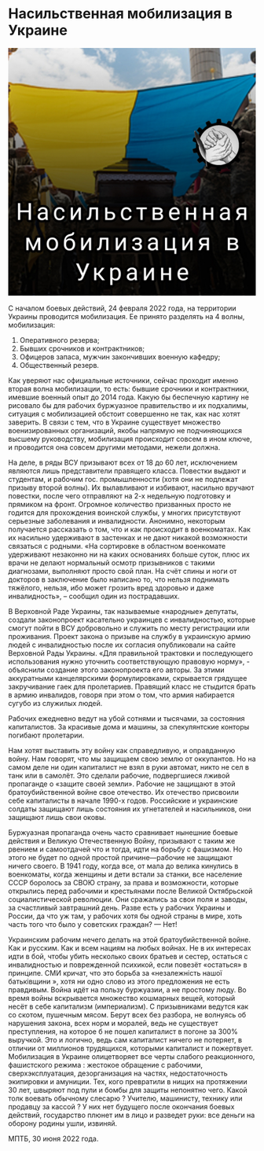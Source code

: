 # Насильственная мобилизация в Украине

![img](/img/articles/mobilization-statja.jpg)

С началом боевых действий, 24 февраля 2022 года, на территории Украины проводится мобилизация. Ее принято разделять на 4 волны, мобилизация:
1) Оперативного резерва;
2) Бывших срочников и контрактников;
3) Офицеров запаса, мужчин закончивших военную кафедру;
4) Общественный резерв.

Как уверяют нас официальные источники, сейчас проходит именно вторая волна мобилизации, то есть: бывшие срочники и контрактники, имевшие военный опыт до 2014 года.
Какую бы беспечную картину не рисовало бы для рабочих буржуазное правительство и их подхалимы, ситуация с мобилизацией обстоит совершенно не так, как нас хотят заверить.
В связи с тем, что в Украине существует множество военизированных организаций, якобы напрямую не подчиняющихся высшему руководству, мобилизация происходит совсем в ином ключе, и проводится она совсем другими методами, нежели должна.

На деле, в ряды ВСУ призывают всех от 18 до 60 лет, исключением являются лишь представители правящего класса. Повестки выдают и студентам, и рабочим гос. промышленности (хотя они не подлежат призыву второй волны). Их вылавливают и избивают, насильно вручают повестки, после чего отправляют на 2-х недельную подготовку и прямиком на фронт.
Огромное количество призванных просто не годится для прохождения воинской службы, у многих присутствуют серьезные заболевания и инвалидности.
Анонимно, некоторым получается рассказать о том, что и как происходит в военкоматах. Как их насильно удерживают в застенках и не дают никакой возможности связаться с родными.
«На сортировке в областном военкомате удерживают незаконно ни на каких основаниях больше суток, плюс их врачи не делают нормальный осмотр призывников с такими диагнозами, выполняют просто свой план. На счёт спины и ноги от докторов в заключение было написано то, что нельзя поднимать тяжёлого, нельзя, ибо может грозить вред здоровью и даже инвалидность», – сообщил один из пострадавших.

В Верховной Раде Украины, так называемые «народные» депутаты, создали законопроект касательно украинцев с инвалидностью, которые смогут пойти в ВСУ добровольно и служить по месту регистрации или проживания.
Проект закона о призыве на службу в украинскую армию людей с инвалидностью после их согласия опубликовали на сайте Верховной Рады Украины.
«Для правильной трактовки и последующего использования нужно уточнить соответствующую правовую норму», - объяснили создание этого законопроекта его авторы.
За этими аккуратными канцелярскими формулировками, скрывается грядущее закручивание гаек для пролетариев. Правящий класс не стыдится брать в армию инвалидов, говоря при этом о том, что армия набирается сугубо из служилых людей.

Рабочих ежедневно ведут на убой сотнями и тысячами, за состояния капиталистов. За красивые дома и машины, за спекулянтские конторы погибают пролетарии.

Нам хотят выставить эту войну как справедливую, и оправданную войну. Нам говорят, что мы защищаем свою землю от оккупантов.
Но на самом деле ни один капиталист не взял в руки автомат, никто не сел в танк или в самолёт. Это сделали рабочие, подвергшиеся лживой пропаганде о «защите своей земли». Рабочие не защищают в этой братоубийственной войне свое отечество. Их отечество присвоили себе капиталисты в начале 1990-х годов. Российские и украинские солдаты защищают лишь состояния их угнетателей и насильников, они защищают лишь свои оковы.

Буржуазная пропаганда очень часто сравнивает нынешние боевые действия и Великую Отечественную Войну, призывают с таким же рвением и самоотдачей что и тогда, идти на борьбу с фашизмом. Но этого не будет по одной простой причине—рабочие не защищают ничего своего. В 1941 году, когда все, от мала до велика кинулись в военкоматы, когда женщины и дети встали за станки, все население СССР боролось за СВОЮ страну, за права и возможности, которые открылись перед рабочими и крестьянами после Великой Октябрьской социалистической революции. Они сражались за свои поля и заводы, за счастливый завтрашний день.
Разве есть у рабочих Украины и России, да что уж там, у рабочих хотя бы одной страны в мире, хоть часть того что было у советских граждан? — Нет!

Украинским рабочим нечего делать на этой братоубийственной войне. Как и русским. Как и всем нациям на любых войнах. Не в их интересах идти в бой, чтобы убить несколько своих братьев и сестер, остаться с инвалидностью и поврежденной психикой, если повезёт «остаться» в принципе. СМИ кричат, что это борьба за «незалежність нашої батьківщини », хотя ни одно слово из этого предложения не есть правдивым. Война идёт на пользу буржуазии, а не простому люду. Во время войны вскрывается множество кошмарных вещей, который несёт в себе капитализм (империализм). С призывниками ведутся как со скотом, пушечным мясом. Берут всех без разбора, не волнуясь об нарушения закона, всех норм и моралей, ведь не существует преступления, на которое б не пошел капиталист в погоне за 300% выручкой. Это и логично, ведь сам капиталист ничего не потеряет, в отличии от миллионов трудящихся, которыми капиталист и пожертвует.
Мобилизация в Украине олицетворяет все черты слабого реакционного, фашистского режима : жестокое обращение с рабочими, сверхэксплуатация, дезорганизация на частях, недостаточность экипировки и амуниции. Тех, кого превратили в нищих на протяжении 30 лет, швыряют под пули и бомбы для защиты непонятно чего. Какой толк воевать обычному слесарю ? Учителю, машинисту, технику или продавцу за кассой ? У них нет будущего после окончания боевых действий, государство плюнет им в лицо и разведет руки: все деньги на оборону родины ушли, извиняй.

МПТБ, 30 июня 2022 года.
